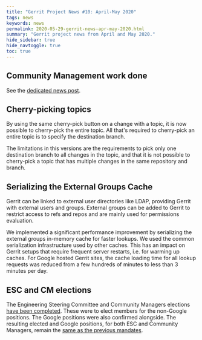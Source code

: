 ```yaml
---
title: "Gerrit Project News #10: April-May 2020"
tags: news
keywords: news
permalink: 2020-05-29-gerrit-news-apr-may-2020.html
summary: "Gerrit project news from April and May 2020."
hide_sidebar: true
hide_navtoggle: true
toc: true
---
```


## Community Management work done

See the [dedicated news post](https://www.gerritcodereview.com/2020-04-22-community-managers-report.html).

## Cherry-picking topics

By using the same cherry-pick button on a change with a topic, it is
now possible to cherry-pick the entire topic. All that's required to
cherry-pick an entire topic is to specify the destination branch.

The limitations in this versions are the requirements to pick only
one destination branch to all changes in the topic, and that it is
not possible to cherry-pick a topic that has multiple changes in the
same repository and branch.

## Serializing the External Groups Cache

Gerrit can be linked to external user directories like LDAP,
providing Gerrit with external users and groups. External groups can
be added to Gerrit to restrict access to refs and repos and are
mainly used for permissions evaluation.

We implemented a significant performance improvement by serializing
the external groups in-memory cache for faster lookups. We used the
common serialization infrastructure used by other caches. This has an
impact on Gerrit setups that require frequent server restarts, i.e.
for warming up caches. For Google hosted Gerrit sites, the cache
loading time for all lookup requests was reduced from a few hundreds
of minutes to less than 3 minutes per day.

## ESC and CM elections

The Engineering Steering Committee and Community Managers elections
[have been completed](https://groups.google.com/d/msg/repo-discuss/zHCT2IowQng/huv-6NsbAgAJ).
These were to elect members for the non-Google positions. The Google
positions were also confirmed alongside. The resulting elected and
Google positions, for both ESC and Community Managers, remain the
[same as the previous mandates](https://www.gerritcodereview.com/members.html).
